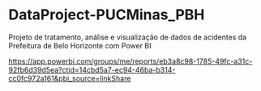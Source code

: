 # DataProject-PUCMinas_PBH
Projeto de tratamento, análise e visualização de dados de acidentes da Prefeitura de Belo Horizonte com Power BI

https://app.powerbi.com/groups/me/reports/eb3a8c98-1785-49fc-a31c-92fb6d39d5ea?ctid=14cbd5a7-ec94-46ba-b314-cc0fc972a161&pbi_source=linkShare
